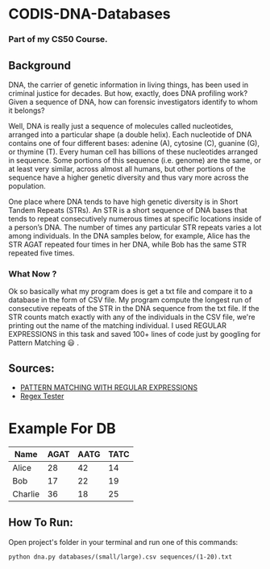 # CODIS-DNA-Databases
### Part of my CS50 Course.


## Background
DNA, the carrier of genetic information in living things, has been used in criminal justice for decades. But how, exactly, does DNA profiling work?
Given a sequence of DNA, how can forensic investigators identify to whom it belongs?


Well, DNA is really just a sequence of molecules called nucleotides, arranged into a particular shape (a double helix). Each nucleotide of DNA contains one of four different bases: adenine (A), cytosine (C), guanine (G), or thymine (T). Every human cell has billions of these nucleotides arranged in sequence.
Some portions of this sequence (i.e. genome) are the same, or at least very similar, across almost all humans,
but other portions of the sequence have a higher genetic diversity and thus vary more across the population.


One place where DNA tends to have high genetic diversity is in Short Tandem Repeats (STRs). An STR is a short sequence of DNA bases that tends to repeat consecutively numerous times at specific locations inside of a person’s DNA.
The number of times any particular STR repeats varies a lot among individuals. In the DNA samples below,
for example, Alice has the STR AGAT repeated four times in her DNA, while Bob has the same STR repeated five times.

### What Now ?
Ok so basically what my program does is get a txt file and compare it to a database in the form of CSV file.
My program compute the longest run of consecutive repeats of the STR in the DNA sequence from the txt file.
If the STR counts match exactly with any of the individuals in the CSV file, we're printing out the name of the matching individual.
I used REGULAR EXPRESSIONS in this task and saved 100+ lines of code just by googling for Pattern Matching :smiley: . 

## Sources:
* [PATTERN MATCHING WITH REGULAR EXPRESSIONS](https://automatetheboringstuff.com/2e/chapter7// "Automate The Boring Stuff")
* [Regex Tester](https://regex101.com// "RE Testing")


# Example For DB 

Name  | AGAT | AATG  | TATC
---- | ---- | ---- | ----
Alice  | 28  | 42  | 14
Bob  | 17  | 22  | 19  
Charlie  | 36  | 18  | 25


## How To Run:
Open project's folder in your terminal and run one of this commands:

 ```python dna.py databases/(small/large).csv sequences/(1-20).txt```

